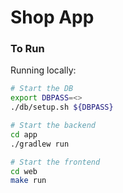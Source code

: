 # Shop App

### To Run
Running locally:
```bash
# Start the DB
export DBPASS=<>
./db/setup.sh ${DBPASS}

# Start the backend
cd app
./gradlew run

# Start the frontend
cd web
make run
```
